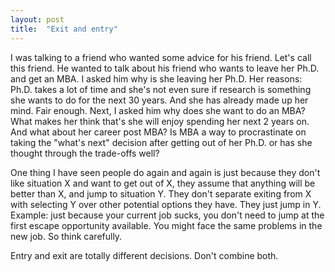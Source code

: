 ```yaml
---
layout: post
title:  "Exit and entry"
---
```


I was talking to a friend who wanted some advice for his friend. Let's call this friend. He wanted to talk about his friend who wants to leave her Ph.D. and get an MBA. I asked him why is she leaving her Ph.D. Her reasons: Ph.D. takes a lot of time and she's not even sure if research is something she wants to do for the next 30 years. And she has already made up her mind. Fair enough. Next, I asked him why does she want to do an MBA? What makes her think that's she will enjoy spending her next 2 years on. And what about her career post MBA? Is MBA a way to procrastinate on taking the "what's next" decision after getting out of her Ph.D. or has she thought through the trade-offs well?

One thing I have seen people do again and again is just because they don't like situation X and want to get out of X, they assume that anything will be better than X, and jump to situation Y. They don't separate exiting from X with selecting Y over other potential options they have. They just jump in Y. Example: just because your current job sucks, you don't need to jump at the first escape opportunity available. You might face the same problems in the new job. So think carefully.

Entry and exit are totally different decisions. Don't combine both.
